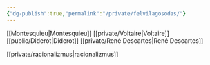 ```yaml
---
{"dg-publish":true,"permalink":"/private/felvilagosodas/"}
---
```


[[Montesquieu\|Montesquieu]]
[[private/Voltaire\|Voltaire]]
[[public/Diderot\|Diderot]]
[[private/René Descartes\|René Descartes]]

[[private/racionalizmus\|racionalizmus]]